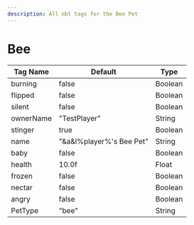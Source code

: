 ```yaml
---
description: All nbt tags for the Bee Pet
---
```



# Bee

| Tag Name     | Default                                                            | Type                                         |
| - | - | - |
| burning | false | Boolean |
| flipped | false | Boolean |
| silent | false | Boolean |
| ownerName | "TestPlayer" | String |
| stinger | true | Boolean |
| name | "&a&l%player%'s Bee Pet" | String |
| baby | false | Boolean |
| health | 10.0f | Float |
| frozen | false | Boolean |
| nectar | false | Boolean |
| angry | false | Boolean |
| PetType | "bee" | String |
